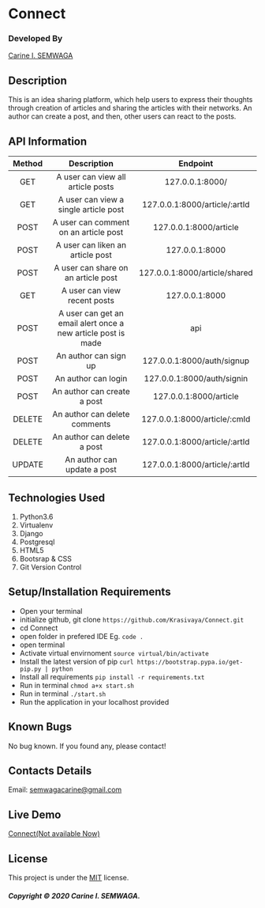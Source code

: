 # Connect

### Developed By
[Carine I. SEMWAGA](https://github.com/Krasivaya)

## Description
This is an idea sharing platform, which help users to express their thoughts through creation of articles and sharing the articles with their networks. An author can create a post, and then, other users can react to the posts.

## API Information

|   Method   |   Description   |   Endpoint  |
|   :-------:   |   :---:   |   :---:   |
|   GET    |   A user can view all article posts  |   127.0.0.1:8000/  |
|   GET |   A user can view a single article post  |   127.0.0.1:8000/article/:artId   |
|   POST  |   A user can comment on an article post  |   127.0.0.1:8000/article |
|  POST |   A user can liken an article post  |   127.0.0.1:8000  |
| POST    |   A user can share on an article post  |   127.0.0.1:8000/article/shared  |
|   GET    |   A user can view recent posts   |   127.0.0.1:8000    |
|   POST   |   A user can get an email alert once a new article post is made  |   api |
|   POST  |   An author can sign up  |   127.0.0.1:8000/auth/signup   |
| POST    |   An author can login  |   127.0.0.1:8000/auth/signin    |
|   POST    |   An author can create a post    |   127.0.0.1:8000/article    |
|   DELETE   |   An author can delete comments  |   127.0.0.1:8000/article/:cmId |
|   DELETE    |   An author can delete a post  |   127.0.0.1:8000/article/:artId    |
|   UPDATE    |   An author can update a post  |   127.0.0.1:8000/article/:artId    |


## Technologies Used

1. Python3.6
2. Virtualenv
3. Django 
4. Postgresql
5. HTML5 
6. Bootsrap & CSS
7. Git Version Control 

## Setup/Installation Requirements

* Open your terminal
* initialize github, git clone ` https://github.com/Krasivaya/Connect.git `
* cd Connect
* open folder in prefered IDE Eg. ` code . `
* open terminal
* Activate virtual envirnoment `source virtual/bin/activate`
* Install the latest version of pip `curl https://bootstrap.pypa.io/get-pip.py | python`
* Install all requirements `pip install -r requirements.txt`
* Run in terminal `chmod a+x start.sh`
* Run in terminal `./start.sh`
* Run the application in your localhost provided

## Known Bugs
No bug known. If you found any, please contact!

## Contacts Details
Email: semwagacarine@gmail.com

## Live Demo
[Connect(Not available Now)]()

## License
This project is under the [MIT](https://github.com/Krasivaya/github/blob/master/LICENSE) license.

##### Copyright © 2020 Carine I. SEMWAGA.